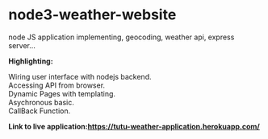 # node3-weather-website
node JS application implementing, geocoding, weather api, express server...


<b>Highlighting:</b>

Wiring user interface with nodejs backend. <br>
Accessing API from browser. <br>
Dynamic Pages with templating.<br>
Asychronous basic. <br>
CallBack Function. <br>


<b>Link to live application:<b>https://tutu-weather-application.herokuapp.com/
